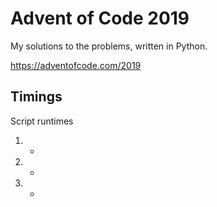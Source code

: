 # Advent of Code 2019

My solutions to the problems, written in Python.

https://adventofcode.com/2019

## Timings
Script runtimes
1. -
2. -
3. -